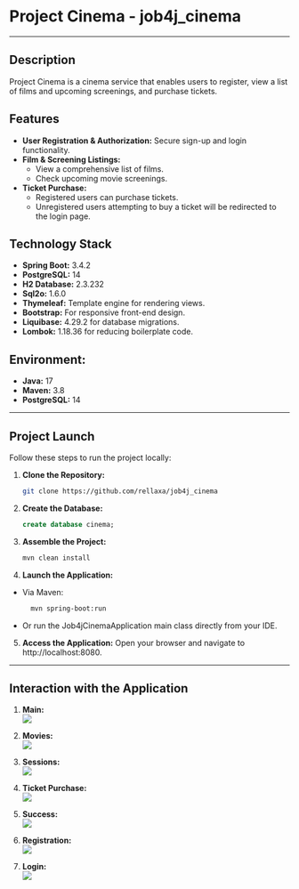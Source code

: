 # Project Cinema - job4j_cinema

---

## Description

Project Cinema is a cinema service that enables users to register, view a list of films and upcoming screenings, and
purchase tickets.

## Features

- **User Registration & Authorization:** Secure sign-up and login functionality.
- **Film & Screening Listings:**
    - View a comprehensive list of films.
    - Check upcoming movie screenings.
- **Ticket Purchase:**
    - Registered users can purchase tickets.
    - Unregistered users attempting to buy a ticket will be redirected to the login page.

## Technology Stack

- **Spring Boot:** 3.4.2
- **PostgreSQL:** 14
- **H2 Database:** 2.3.232
- **Sql2o:** 1.6.0
- **Thymeleaf:** Template engine for rendering views.
- **Bootstrap:** For responsive front-end design.
- **Liquibase:** 4.29.2 for database migrations.
- **Lombok:** 1.18.36 for reducing boilerplate code.

## Environment:

- **Java:** 17
- **Maven:** 3.8
- **PostgreSQL:** 14

---

## Project Launch

Follow these steps to run the project locally:

1. **Clone the Repository:**
   ```bash
   git clone https://github.com/rellaxa/job4j_cinema

2. **Create the Database:**
   ```sql
   create database cinema;

3. **Assemble the Project:**
    ```bash
   mvn clean install

4. **Launch the Application:**

- Via Maven:
  ```bash
    mvn spring-boot:run
- Or run the Job4jCinemaApplication main class directly from your IDE.

5. **Access the Application:** Open your browser and navigate to http://localhost:8080.

---

## Interaction with the Application

1. **Main:**  
   ![](files/screenshots/main.png)

2. **Movies:**  
   ![](files/screenshots/movies.png)

3. **Sessions:**  
   ![](files/screenshots/sessions.png)

4. **Ticket Purchase:**  
   ![](files/screenshots/purchase.png)

5. **Success:**  
   ![](files/screenshots/success.png)

6. **Registration:**  
   ![](files/screenshots/registration.png)

7. **Login:**  
   ![](files/screenshots/login.png)


